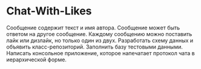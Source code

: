 # Chat-With-Likes
Сообщение содержит текст и имя автора. Сообщение может быть ответом на другое сообщение. Каждому сообщению можно поставить лайк или дизлайк, но только один из двух. Разработать схему данных и объявить класс-репозиторий. Заполнить базу тестовыми данными. Написать консольное приложение, которое напечатает протокол чата в иерархической форме.
